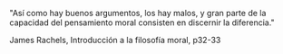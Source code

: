 "Así como hay buenos argumentos, los hay malos, y gran parte de la capacidad del pensamiento moral consisten en discernir la diferencia."

James Rachels, Introducción a la filosofía moral, p32-33